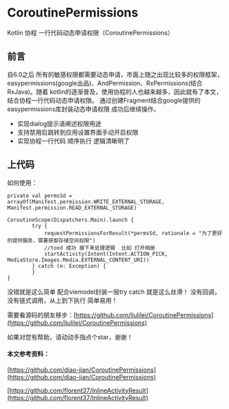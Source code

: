 # CoroutinePermissions
Kotlin 协程 一行代码动态申请权限（CoroutinePermissions）

## 前言
自6.0之后 所有的敏感权限都需要动态申请，市面上随之出现比较多的权限框架，easypermissions(google出品)、AndPermission、RxPermissions(结合RxJava)。随着 kotlin的逐渐普及，使用协程的人也越来越多，因此就有了本文，结合协程一行代码动态申请权限。
通过创建Fragment结合google提供的easypermissions库封装动态申请权限 成功后继续操作。

- 实现dialog提示语阐述权限用途
- 支持禁用后跳转到应用设置界面手动开启权限
- 实现协程一行代码 顺序执行 逻辑清晰明了

## 上代码
如何使用：
`````
private val permsSd = arrayOf(Manifest.permission.WRITE_EXTERNAL_STORAGE, Manifest.permission.READ_EXTERNAL_STORAGE)
        
CoroutineScope(Dispatchers.Main).launch {
        try {
            requestPermissionsForResult(*permsSd, rationale = "为了更好的提供服务，需要获取存储空间权限")
            //tood 成功 接下来处理逻辑  比如 打开相册
            startActivity(Intent(Intent.ACTION_PICK, MediaStore.Images.Media.EXTERNAL_CONTENT_URI))
        } catch (e: Exception) {
        }
}
`````
没错就是这么简单  配合viemodel封装一层try catch 就是这么丝滑！
没有回调，没有链式调用，从上到下执行  简单易用！

需要看源码的朋友移步：[https://github.com/liulilei/CoroutinePermissions](https://github.com/liulilei/CoroutinePermissions)

如果对您有帮助，请动动手指点个star，谢谢！



#### 本文参考资料：
[https://github.com/diao-jian/CoroutinePermissions](https://github.com/diao-jian/CoroutinePermissions)

[https://github.com/florent37/InlineActivityResult](https://github.com/florent37/InlineActivityResult)



